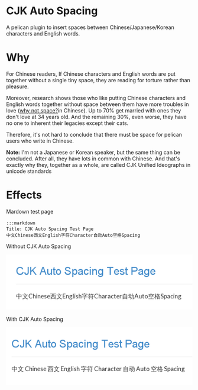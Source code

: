 # CJK Auto Spacing

A pelican plugin to insert spaces between Chinese/Japanese/Korean characters and English words.

# Why

For Chinese readers, If Chinese characters and English words are put together without a single tiny space, they are reading for torture rather than pleasure. 

Moreover, research shows those who like putting Chinese characters and English words together without space between them have more troubles in love ([why not space?]in Chinese).
Up to 70% get married with ones they don't love at 34 years old.
And the remaining 30%, even worse, they have no one to inherent their legacies except their cats. 

Therefore, it's not hard to conclude that there must be space for pelican users who write in Chinese. 

**Note:** I'm not a Japanese or Korean speaker, but the same thing can be concluded. 
After all, they have lots in common with Chinese. And that's exactly why they, together as a whole, are called CJK Unified Ideographs in unicode standards

# Effects

Mardown test page

    :::markdown
    Title: CJK Auto Spacing Test Page
    中文Chinese西文English字符Character自动Auto空格Spacing

Without CJK Auto Spacing

![without spacing](./screenshot2.png)

With CJK Auto Spacing

![with spacing](./screenshot1.png)

[why not space?]: https://github.com/vinta/paranoid-auto-spacing

